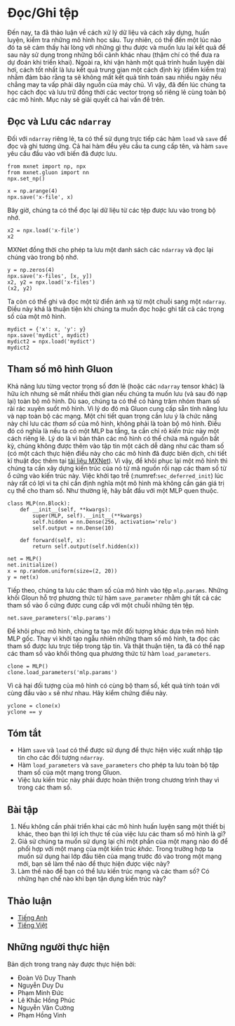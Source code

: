 <!-- ===================== Bắt đầu dịch Phần 1 ===================== -->
<!-- ========================================= REVISE PHẦN 1 - BẮT ĐẦU =================================== -->

<!--
# File I/O
-->

# Đọc/Ghi tệp

<!--
So far we discussed how to process data, how to build, train and test deep learning models. 
However, at some point we are likely happy with what we obtained and we want to save the results for later use and distribution. 
Likewise, when running a long training process it is best practice to save intermediate results (checkpointing) to ensure that 
we do not lose several days worth of computation when tripping over the power cord of our server. 
At the same time, we might want to load a pre-trained model (e.g., we might have word embeddings for English and use it for our fancy spam classifier). 
For all of these cases we need to load and store both individual weight vectors and entire models. 
This section addresses both issues.
-->

<!-- UPDATE
So far we discussed how to process data and how to build, train, and test deep learning models. 
However, at some point, we will hopefully be happy enough with the learned models that 
we will want to save the results for later use in various contexts (perhaps even to make predictions in deployment). 
Additionally, when running a long training process,the best practice is to periodically save intermediate results (checkpointing) 
to ensure that we do not lose several days worth of computation if we trip over the power cord of our server.
Thus it is time we learned how to load and store both individual weight vectors and entire models. 
This section addresses both issues.
-->

Đến nay, ta đã thảo luận về cách xử lý dữ liệu và cách xây dựng, huấn luyện, kiểm tra những mô hình học sâu.
Tuy nhiên, có thể đến một lúc nào đó ta sẽ cảm thấy hài lòng với những gì thu được và muốn lưu lại kết quả để sau này sử dụng trong những bối cảnh khác nhau (thậm chí có thể đưa ra dự đoán khi triển khai).
Ngoài ra, khi vận hành một quá trình huấn luyện dài hơi, cách tốt nhất là lưu kết quả trung gian một cách định kỳ (điểm kiểm tra) nhằm đảm bảo rằng ta sẽ không mất kết quả tính toán sau nhiều ngày nếu chẳng may ta vấp phải dây nguồn của máy chủ.
Vì vậy, đã đến lúc chúng ta học cách đọc và lưu trữ đồng thời các vector trọng số riêng lẻ cùng toàn bộ các mô hình.
Mục này sẽ giải quyết cả hai vấn đề trên.

<!--
## Loading and Saving `ndarray`s
-->

## Đọc và Lưu các `ndarray`

<!--
In its simplest form, we can directly use the `load` and `save` functions to store and read `ndarray`s separately. 
This works just as expected.
-->

<!-- UPDATE
For individual `ndarray`s, we can directly invoke their `load` and `save` functions to read and write them respectively. 
Both functions require that we supply a name, and `save` requires as input the variable to be saved.
-->

Đối với `ndarray` riêng lẻ, ta có thể sử dụng trực tiếp các hàm `load` và `save` để đọc và ghi tương ứng.
Cả hai hàm đều yêu cầu ta cung cấp tên, và hàm `save` yêu cầu đầu vào với biến đã được lưu.

```{.python .input}
from mxnet import np, npx
from mxnet.gluon import nn
npx.set_np()

x = np.arange(4)
npx.save('x-file', x)
```

<!--
We can now read this data from the stored file back into memory.
-->

Bây giờ, chúng ta có thể đọc lại dữ liệu từ các tệp được lưu vào trong bộ nhớ.

```{.python .input}
x2 = npx.load('x-file')
x2
```

<!--
MXNet also allows us to store a list of `ndarray`s and read them back into memory.
-->

MXNet đồng thời cho phép ta lưu một danh sách các `ndarray` và đọc lại chúng vào trong bộ nhớ.

```{.python .input  n=2}
y = np.zeros(4)
npx.save('x-files', [x, y])
x2, y2 = npx.load('x-files')
(x2, y2)
```

<!--
We can even write and read a dictionary that maps from a string to an `ndarray`. 
This is convenient, for instance when we want to read or write all the weights in a model.
-->

<!-- UPDATE
We can even write and read a dictionary that maps from strings to `ndarray`s. 
This is convenient when we want to read or write all the weights in a model.
-->

Ta còn có thể ghi và đọc một từ điển ánh xạ từ một chuỗi sang một `ndarray`.
Điều này khá là thuận tiện khi chúng ta muốn đọc hoặc ghi tất cả các trọng số của một mô hình.

```{.python .input  n=4}
mydict = {'x': x, 'y': y}
npx.save('mydict', mydict)
mydict2 = npx.load('mydict')
mydict2
```

<!-- ===================== Kết thúc dịch Phần 1 ===================== -->

<!-- ===================== Bắt đầu dịch Phần 2 ===================== -->

<!-- ========================================= REVISE PHẦN 1 - KẾT THÚC ===================================-->

<!-- ========================================= REVISE PHẦN 2 - BẮT ĐẦU ===================================-->

<!--
## Gluon Model Parameters
-->

## Tham số mô hình Gluon

<!--
Saving individual weight vectors (or other `ndarray` tensors) is useful but it gets very tedious if we want to save (and later load) an entire model. 
After all, we might have hundreds of parameter groups sprinkled throughout. 
Writing a script that collects all the terms and matches them to an architecture is quite some work. 
For this reason Gluon provides built-in functionality to load and save entire networks rather than just single weight vectors. 
An important detail to note is that this saves model *parameters* and not the entire model. 
I.e. if we have a 3 layer MLP we need to specify the *architecture* separately. 
The reason for this is that the models themselves can contain arbitrary code, hence they cannot be serialized quite so easily 
(there is a way to do this for compiled models: please refer to the [MXNet documentation](http://www.mxnet.io) for the technical details on it). 
The result is that in order to reinstate a model we need to generate the architecture in code and then load the parameters from disk. 
The deferred initialization (:numref:`sec_deferred_init`) is quite advantageous here since we can simply define a model without the need to put actual values in place. 
Let's start with our favorite MLP.
-->

<!-- UPDATE
Saving individual weight vectors (or other `ndarray` tensors) is useful but it gets very tedious if we want to save (and later load) an entire model.
After all, we might have hundreds of parameter groups sprinkled throughout. 
For this reason Gluon provides built-in functionality to load and save entire networks.
An important detail to note is that this saves model *parameters* and not the entire model. 
For example, if we have a 3 layer MLP, we need to specify the *architecture* separately. 
The reason for this is that the models themselves can contain arbitrary code, hence they cannot be serialized as naturally (and there is a way to do this for compiled models: 
please refer to the [MXNet documentation](http://www.mxnet.io) for technical details). 
Thus, in order to reinstate a model, we need to generate the architecture in code and then load the parameters from disk. 
The deferred initialization (:numref:`sec_deferred_init`) is advantageous here since we can simply define a modelwithout the need to put actual values in place. 
Let us start with our familiar MLP.
-->

Khả năng lưu từng vector trọng số đơn lẻ (hoặc các `ndarray` tensor khác) là hữu ích nhưng sẽ mất nhiều thời gian nếu chúng ta muốn lưu (và sau đó nạp lại) toàn bộ mô hình.
Dù sao, chúng ta có thể có hàng trăm nhóm tham số rải rác xuyên suốt mô hình.
Vì lý do đó mà Gluon cung cấp sẵn tính năng lưu và nạp toàn bộ các mạng.
Một chi tiết quan trọng cần lưu ý là chức năng này chỉ lưu các *tham số* của mô hình, không phải là toàn bộ mô hình.
Điều đó có nghĩa là nếu ta có một MLP ba tầng, ta cần chỉ rõ *kiến trúc* này một cách riêng lẻ.
Lý do là vì bản thân các mô hình có thể chứa mã nguồn bất kỳ, chúng không được thêm vào tập tin một cách dễ dàng như các tham số
(có một cách thực hiện điều này cho các mô hình đã được biên dịch, chi tiết kĩ thuật đọc thêm tại [tài liệu MXNet](http://www.mxnet.io)).
Vì vậy, để khôi phục lại một mô hình thì chúng ta cần xây dựng kiến trúc của nó từ mã nguồn rồi nạp các tham số từ ổ cứng vào kiến trúc này.
Việc khởi tạo trễ (:numref:`sec_deferred_init`) lúc này rất có lợi vì ta chỉ cần định nghĩa một mô hình mà không cần gán giá trị cụ thể cho tham số.
Như thường lệ, hãy bắt đầu với một MLP quen thuộc.

```{.python .input  n=6}
class MLP(nn.Block):
    def __init__(self, **kwargs):
        super(MLP, self).__init__(**kwargs)
        self.hidden = nn.Dense(256, activation='relu')
        self.output = nn.Dense(10)

    def forward(self, x):
        return self.output(self.hidden(x))

net = MLP()
net.initialize()
x = np.random.uniform(size=(2, 20))
y = net(x)
```

<!--
Next, we store the parameters of the model as a file with the name `mlp.params`.
Gluon Blocks support a `save_parameters` method that writes all parameters to disk given a string for the file name. 
-->

Tiếp theo, chúng ta lưu các tham số của mô hình vào tệp `mlp.params`.
Những khối Gloun hỗ trợ phương thức từ hàm `save_parameter` nhằm ghi tất cả các tham số vào ổ cứng được cung cấp với một chuỗi những tên tệp. 

```{.python .input}
net.save_parameters('mlp.params')
```

<!--
To check whether we are able to recover the model we instantiate a clone of the original MLP model. 
Unlike the random initialization of model parameters, here we read the parameters stored in the file directly.
-->

<!-- UPDATE
To recover the model, we instantiate a clone of the original MLP model.
Instead of randomly initializing the model parameters, we read the parameters stored in the file directly.
Conveniently we can load parameters into Blocks via their `load_parameters` method. 
-->

Để khôi phục mô hình, chúng ta tạo một đối tượng khác dựa trên mô hình MLP gốc.
Thay vì khởi tạo ngẫu nhiên những tham số mô hình, ta đọc các tham số được lưu trực tiếp trong tập tin.
Và thật thuận tiện, ta đã có thể nạp các tham số vào khối thông qua phương thức từ hàm `load_parameters`.

```{.python .input  n=8}
clone = MLP()
clone.load_parameters('mlp.params')
```

<!--
Since both instances have the same model parameters, the computation result of the same input `x` should be the same. 
Let's verify this.
-->

Vì cả hai đối tượng của mô hình có cùng bộ tham số, kết quả tính toán với cùng đầu vào `x` sẽ như nhau.
Hãy kiểm chứng điều này.

```{.python .input}
yclone = clone(x)
yclone == y
```

<!-- ===================== Kết thúc dịch Phần 2 ===================== -->

<!-- ===================== Bắt đầu dịch Phần 3 ===================== -->

<!--
## Summary
-->

## Tóm tắt

<!--
* The `save` and `load` functions can be used to perform File I/O for `ndarray` objects.
* The `load_parameters` and `save_parameters` functions allow us to save entire sets of parameters for a network in Gluon.
* Saving the architecture has to be done in code rather than in parameters.
-->

* Hàm `save` và `load` có thể được sử dụng để thực hiện việc xuất nhập tập tin cho các đối tượng `ndarray`.
* Hàm `load_parameters` và `save_parameters` cho phép ta lưu toàn bộ tập tham số của một mạng trong Gluon.
* Việc lưu kiến trúc này phải được hoàn thiện trong chương trình thay vì trong các tham số.

<!--
## Exercises
-->

## Bài tập

<!--
1. Even if there is no need to deploy trained models to a different device, what are the practical benefits of storing model parameters?
2. Assume that we want to reuse only parts of a network to be incorporated into a network of a *different* architecture. 
How would you go about using, say the first two layers from a previous network in a new network.
3. How would you go about saving network architecture and parameters? What restrictions would you impose on the architecture?
-->

1. Nếu không cần phải triển khai các mô hình huấn luyện sang một thiết bị khác, theo bạn thì lợi ích thực tế của việc lưu các tham số mô hình là gì?
2. Giả sử chúng ta muốn sử dụng lại chỉ một phần của một mạng nào đó để phối hợp với một mạng của một kiến trúc *khác*.
Trong trường hợp ta muốn sử dụng hai lớp đầu tiên của mạng trước đó vào trong một mạng mới, bạn sẽ làm thể nào để thực hiện được việc này?
3. Làm thế nào để bạn có thể lưu kiến trúc mạng và các tham số? Có những hạn chế nào khi bạn tận dụng kiến trúc này?

<!-- ===================== Kết thúc dịch Phần 3 ===================== -->
<!-- ========================================= REVISE PHẦN 2 - KẾT THÚC ===================================-->

## Thảo luận
* [Tiếng Anh](https://discuss.mxnet.io/t/2329)
* [Tiếng Việt](https://forum.machinelearningcoban.com/c/d2l)

## Những người thực hiện
Bản dịch trong trang này được thực hiện bởi:

* Đoàn Võ Duy Thanh
* Nguyễn Duy Du
* Phạm Minh Đức
* Lê Khắc Hồng Phúc
* Nguyễn Văn Cường
* Phạm Hồng Vinh